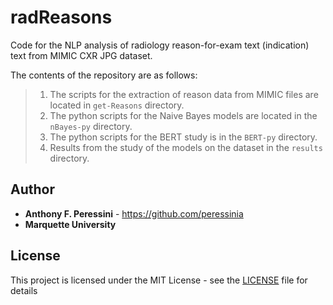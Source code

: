 # radReasons
Code for the NLP analysis of radiology reason-for-exam text (indication) text from MIMIC CXR JPG dataset.

The contents of the repository are as follows:

> 1. 	The scripts for the extraction of reason data from MIMIC files are located in `get-Reasons` directory.
> 3.	The python scripts for the Naive Bayes models are located in the `nBayes-py` directory.
> 3.	The python scripts for the BERT study is in the `BERT-py` directory.
> 4.	Results from the study of the models on the dataset in the `results` directory.


## Author

* **Anthony F. Peressini** - <https://github.com/peressinia>
* **Marquette University**



## License

This project is licensed under the MIT License - see the [LICENSE](LICENSE) file for details
